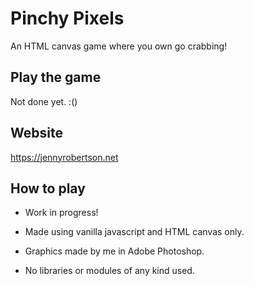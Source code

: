 # Pinchy Pixels

An HTML canvas game where you own go crabbing!

## Play the game
Not done yet. :()

## Website
https://jennyrobertson.net

## How to play

* Work in progress!

* Made using vanilla javascript and HTML canvas only.
* Graphics made by me in Adobe Photoshop.
* No libraries or modules of any kind used.

